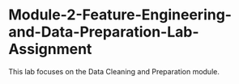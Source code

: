 # Module-2-Feature-Engineering-and-Data-Preparation-Lab-Assignment

This lab focuses on the Data Cleaning and Preparation module.
